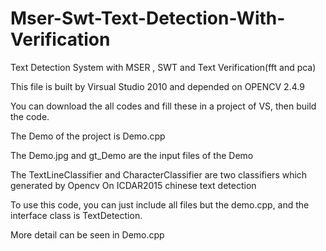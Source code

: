 # Mser-Swt-Text-Detection-With-Verification
Text Detection System with MSER , SWT and Text Verification(fft and pca)

This file is built by Virsual Studio 2010 and depended on OPENCV 2.4.9

You can download the all codes and fill these in a project of VS, then build the code.

The Demo of the project is  Demo.cpp

The Demo.jpg and gt_Demo are the input files of the Demo 

The TextLineClassifier and CharacterClassifier are two classifiers which generated by Opencv On ICDAR2015 chinese text detection

To use this code, you can just include all files but the demo.cpp, and the interface class is TextDetection.

More detail can be seen in Demo.cpp
